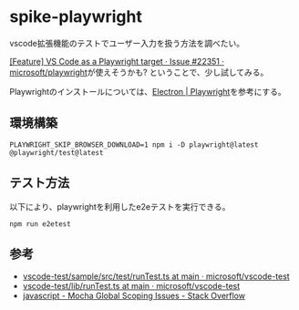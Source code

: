 # spike-playwright

vscode拡張機能のテストでユーザー入力を扱う方法を調べたい。

[[Feature] VS Code as a Playwright target · Issue #22351 · microsoft/playwright](https://github.com/microsoft/playwright/issues/22351#issuecomment-1622366186)が使えそうかも?
ということで、少し試してみる。

Playwrightのインストールについては、[Electron | Playwright](https://playwright.dev/docs/api/class-electron)を参考にする。

## 環境構築

~~~shell
PLAYWRIGHT_SKIP_BROWSER_DOWNLOAD=1 npm i -D playwright@latest @playwright/test@latest
~~~

## テスト方法

以下により、playwrightを利用したe2eテストを実行できる。

~~~shell
npm run e2etest
~~~

## 参考

- [vscode-test/sample/src/test/runTest.ts at main · microsoft/vscode-test](https://github.com/microsoft/vscode-test/blob/main/sample/src/test/runTest.ts)
- [vscode-test/lib/runTest.ts at main · microsoft/vscode-test](https://github.com/microsoft/vscode-test/blob/main/lib/runTest.ts#L126)
- [javascript - Mocha Global Scoping Issues - Stack Overflow](https://stackoverflow.com/questions/20737252/mocha-global-scoping-issues)